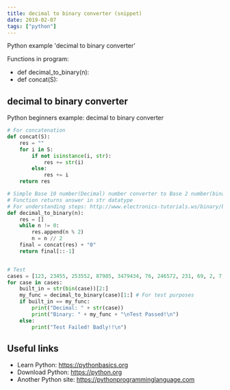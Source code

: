 ```yaml
---
title: decimal to binary converter (snippet)
date: 2019-02-07
tags: ["python"]
---
```

Python example 'decimal to binary converter'

Functions in program: 
* def decimal_to_binary(n):
* def concat(S):

## decimal to binary converter

Python beginners example: decimal to binary converter

```python
# For concatenation
def concat(S):
	res = ""
	for i in S:
		if not isinstance(i, str):
			res += str(i)
		else:
			res += i
	return res 

# Simple Base 10 number(Decimal) number converter to Base 2 number(binary) number
# Function returns answer in str datatype
# For understanding steps: http://www.electronics-tutorials.ws/binary/bin_2.html
def decimal_to_binary(n):
	res = []
	while n != 0:
		res.append(n % 2)
		n = n // 2
	final = concat(res) + "0"
	return final[::-1]


# Test
cases = [123, 23455, 253552, 87985, 3479434, 76, 246572, 231, 69, 2, 7, 2, 543]
for case in cases:
	built_in = str(bin(case))[2:]
	my_func = decimal_to_binary(case)[1:] # For test purposes
	if built_in == my_func:
		print("Decimal: " + str(case))
		print("Binary: " + my_func + "\nTest Passed!\n")
	else:
		print("Test Failed! Badly!!\n")


```

## Useful links

- Learn Python: https://pythonbasics.org
- Download Python: https://python.org
- Another Python site: https://pythonprogramminglanguage.com
